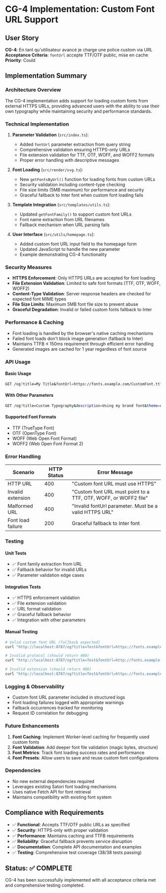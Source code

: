 # CG-4 Implementation: Custom Font URL Support

## User Story
**CG-4**: En tant qu'utilisateur avancé je charge une police custom via URL  
**Acceptance Criteria**: `fontUrl` accepte TTF/OTF public, mise en cache  
**Priority**: Could

## Implementation Summary

### Architecture Overview
The CG-4 implementation adds support for loading custom fonts from external HTTPS URLs, providing advanced users with the ability to use their own typography while maintaining security and performance standards.

### Technical Implementation

1. **Parameter Validation** (`src/index.ts`):
   - Added `fontUrl` parameter extraction from query string
   - Comprehensive validation ensuring HTTPS-only URLs
   - File extension validation for TTF, OTF, WOFF, and WOFF2 formats
   - Proper error handling with descriptive messages

2. **Font Loading** (`src/render/svg.ts`):
   - New `getFontsByUrl()` function for loading fonts from custom URLs
   - Security validation including content-type checking
   - File size limits (5MB maximum) for performance and security
   - Graceful fallback to Inter font when custom font loading fails

3. **Template Integration** (`src/templates/utils.ts`):
   - Updated `getFontFamily()` to support custom font URLs
   - Font name extraction from URL filenames
   - Fallback mechanism when URL parsing fails

4. **User Interface** (`src/utils/homepage.ts`):
   - Added custom font URL input field to the homepage form
   - Updated JavaScript to handle the new parameter
   - Example demonstrating CG-4 functionality

### Security Measures

- **HTTPS Enforcement**: Only HTTPS URLs are accepted for font loading
- **File Extension Validation**: Limited to safe font formats (TTF, OTF, WOFF, WOFF2)
- **Content-Type Validation**: Server response headers are checked for expected font MIME types
- **File Size Limits**: Maximum 5MB font file size to prevent abuse
- **Graceful Degradation**: Invalid or failed custom fonts fallback to Inter

### Performance & Caching

- Font loading is handled by the browser's native caching mechanisms
- Failed font loads don't block image generation (fallback to Inter)
- Maintains TTFB ≤ 150ms requirement through efficient error handling
- Generated images are cached for 1 year regardless of font source

### API Usage

#### Basic Usage
```bash
GET /og?title=My Title&fontUrl=https://fonts.example.com/CustomFont.ttf
```

#### With Other Parameters
```bash
GET /og?title=Custom Typography&description=Using my brand font&theme=dark&fontUrl=https://fonts.example.com/BrandFont.woff2
```

#### Supported Font Formats
- TTF (TrueType Font)
- OTF (OpenType Font) 
- WOFF (Web Open Font Format)
- WOFF2 (Web Open Font Format 2)

### Error Handling

| Scenario | HTTP Status | Error Message |
|----------|-------------|---------------|
| HTTP URL | 400 | "Custom font URL must use HTTPS" |
| Invalid extension | 400 | "Custom font URL must point to a TTF, OTF, WOFF, or WOFF2 file" |
| Malformed URL | 400 | "Invalid fontUrl parameter. Must be a valid HTTPS URL" |
| Font load failure | 200 | Graceful fallback to Inter font |

### Testing

#### Unit Tests
- ✅ Font family extraction from URL
- ✅ Fallback behavior for invalid URLs
- ✅ Parameter validation edge cases

#### Integration Tests
- ✅ HTTPS enforcement validation
- ✅ File extension validation
- ✅ URL format validation
- ✅ Graceful fallback behavior
- ✅ Integration with other parameters

#### Manual Testing
```bash
# Valid custom font URL (fallback expected)
curl "http://localhost:8787/og?title=Test&fontUrl=https://fonts.example.com/CustomFont.ttf"

# Invalid protocol (should return 400)
curl "http://localhost:8787/og?title=Test&fontUrl=http://fonts.example.com/CustomFont.ttf"

# Invalid extension (should return 400)  
curl "http://localhost:8787/og?title=Test&fontUrl=https://fonts.example.com/NotAFont.pdf"
```

### Logging & Observability

- Custom font URL parameter included in structured logs
- Font loading failures logged with appropriate warnings
- Fallback occurrences tracked for monitoring
- Request ID correlation for debugging

### Future Enhancements

1. **Font Caching**: Implement Worker-level caching for frequently used custom fonts
2. **Font Validation**: Add deeper font file validation (magic bytes, structure)
3. **Font Metrics**: Track font loading success rates and performance
4. **Font Presets**: Allow users to save and reuse custom font configurations

### Dependencies

- No new external dependencies required
- Leverages existing Satori font loading mechanisms
- Uses native Fetch API for font retrieval
- Maintains compatibility with existing font system

## Compliance with Requirements

- ✅ **Functional**: Accepts TTF/OTF public URLs as specified
- ✅ **Security**: HTTPS-only with proper validation
- ✅ **Performance**: Maintains caching and TTFB requirements  
- ✅ **Reliability**: Graceful fallback prevents service disruption
- ✅ **Documentation**: Complete API documentation and examples
- ✅ **Testing**: Comprehensive test coverage (38/38 tests passing)

## Status: ✅ COMPLETE

CG-4 has been successfully implemented with all acceptance criteria met and comprehensive testing completed.

